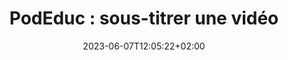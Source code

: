 ---
title: "PodEduc : sous-titrer une vidéo"
date: 2023-06-07T12:05:22+02:00
draft: false
urlvideo: "https://podeduc.apps.education.fr/video/0059-ajouter-des-sous-titres"
pdf: "TutoPdf_CompleterUneVideo.pdf"
poidspdf: "4,51 Mo"
icone: "bi bi-file-text"
---